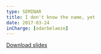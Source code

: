 ```yaml
---
type: SEMINAR
title: I don't know the name, yet
date: 2017-03-24
inCharge: [odarbelaeze]
---
```


[Download slides](seminar3.pdf)